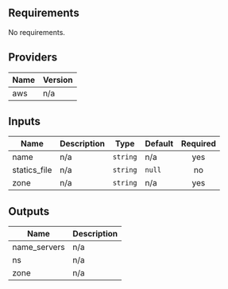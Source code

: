 ## Requirements

No requirements.

## Providers

| Name | Version |
|------|---------|
| aws | n/a |

## Inputs

| Name | Description | Type | Default | Required |
|------|-------------|------|---------|:--------:|
| name | n/a | `string` | n/a | yes |
| statics\_file | n/a | `string` | `null` | no |
| zone | n/a | `string` | n/a | yes |

## Outputs

| Name | Description |
|------|-------------|
| name\_servers | n/a |
| ns | n/a |
| zone | n/a |

